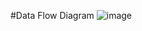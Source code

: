 #Data Flow Diagram
![image](https://cloud.githubusercontent.com/assets/17163851/14163091/889cce80-f6b7-11e5-863c-f02e50952939.png)
